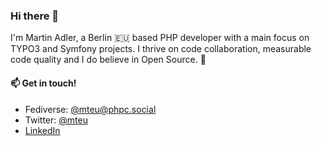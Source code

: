 ### Hi there 👋

I'm Martin Adler, a Berlin 🇪🇺 based PHP developer with a main focus on TYPO3 and Symfony projects. I thrive on
code collaboration, measurable code quality and I do believe in Open Source. 💛

#### 📫 Get in touch!

- Fediverse: [@mteu@phpc.social](https://phpc.social/@mteu)
- Twitter: [@mteu](https://twitter.com/mteu)
- [LinkedIn](https://www.linkedin.com/in/martintadler/)